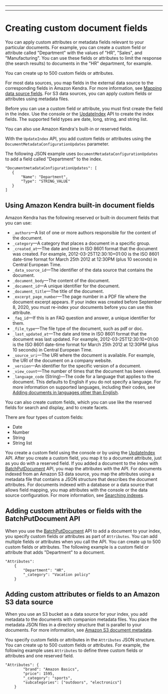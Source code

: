 --------

--------

# Creating custom document fields<a name="custom-attributes"></a>

You can apply custom attributes or metadata fields relevant to your particular documents\. For example, you can create a custom field or attribute called "Department" with the values of "HR", "Sales", and "Manufacturing"\. You can use these fields or attributes to limit the response \(the search results\) to documents in the "HR" department, for example\.

You can create up to 500 custom fields or attributes\.

For most data sources, you map fields in the external data source to the corresponding fields in Amazon Kendra\. For more information, see [Mapping data source fields](field-mapping.md)\. For S3 data sources, you can apply custom fields or attributes using metadata files\.

Before you can use a custom field or attribute, you must first create the field in the index\. Use the console or the [UpdateIndex](API_UpdateIndex.md) API to create the index fields\. The supported field types are date, long, string, and string list\.

You can also use Amazon Kendra's built\-in or reserved fields\.

With the `UpdateIndex` API, you add custom fields or attributes using the `DocumentMetadataConfigurationUpdates` parameter\.

The following JSON example uses `DocumentMetadataConfigurationUpdates` to add a field called "Department" to the index\.

```
"DocumentmetadataConfigurationUpdates": [
   {
       "Name": "Department",
       "Type": "STRING_VALUE"
   }
]
```

## Using Amazon Kendra built\-in document fields<a name="index-reserved-fields"></a>

Amazon Kendra has the following reserved or built\-in document fields that you can use:
+ `_authors`—A list of one or more authors responsible for the content of the document\.
+ `_category`—A category that places a document in a specific group\.
+ `_created_at`—The date and time in ISO 8601 format that the document was created\. For example, 2012\-03\-25T12:30:10\+01:00 is the ISO 8601 date\-time format for March 25th 2012 at 12:30PM \(plus 10 seconds\) in Central European Time\.
+ `_data_source_id`—The identifier of the data source that contains the document\.
+ `_document_body`—The content of the document\.
+ `_document_id`—A unique identifier for the document\.
+ `_document_title`—The title of the document\.
+ `_excerpt_page_number`—The page number in a PDF file where the document excerpt appears\. If your index was created before September 8, 2020, you must re\-index your documents before you can use this attribute\.
+ `_faq_id`—If this is an FAQ question and answer, a unique identifier for them\.
+ `_file_type`—The file type of the document, such as pdf or doc\.
+ `_last_updated_at`—The date and time in ISO 8601 format that the document was last updated\. For example, 2012\-03\-25T12:30:10\+01:00 is the ISO 8601 date\-time format for March 25th 2012 at 12:30PM \(plus 10 seconds\) in Central European Time\.
+ `_source_uri`—The URI where the document is available\. For example, the URI of the document on a company website\.
+ `_version`—An identifier for the specific version of a document\.
+ `_view_count`—The number of times that the document has been viewed\.
+ `_language_code` \(String\)—The code for a language that applies to the document\. This defaults to English if you do not specify a language\. For more information on supported languages, including their codes, see [Adding documents in languages other than English](https://docs.aws.amazon.com/kendra/latest/dg/in-adding-languages.html)\.

You can also create custom fields, which you can use like the reserved fields for search and display, and to create facets\. 

There are four types of custom fields:
+ Date
+ Number
+ String
+ String list

You create a custom field using the console or by using the [UpdateIndex](https://docs.aws.amazon.com/kendra/latest/dg/API_UpdateIndex.html) API\. After you create a custom field, you map it to a document attribute, just as you do with a reserved field\. If you added a document to the index with [BatchPutDocument](https://docs.aws.amazon.com/kendra/latest/dg/API_BatchPutDocument.html) API, you map the attributes with the API\. For documents indexed from an Amazon S3 data source, you map the attributes using a metadata file that contains a JSON structure that describes the document attributes\. For documents indexed with a database or a data source that allows field mapping, you map attributes with the console or the data source configuration\. For more information, see [Searching indexes](https://docs.aws.amazon.com/kendra/latest/dg/searching.html)\.

## Adding custom attributes or fields with the BatchPutDocument API<a name="custom-attributes-batch"></a>

When you use the [BatchPutDocument](API_BatchPutDocument.md) API to add a document to your index, you specify custom fields or attributes as part of `Attributes`\. You can add multiple fields or attributes when you call the API\. You can create up to 500 custom fields or attributes\. The following example is a custom field or attribute that adds "Department" to a document\.

```
"Attributes": 
    {
        "Department": "HR",
        "_category": "Vacation policy"
    }
```

## Adding custom attributes or fields to an Amazon S3 data source<a name="custom-attributes-s3"></a>

When you use an S3 bucket as a data source for your index, you add metadata to the documents with companion metadata files\. You place the metadata JSON files in a directory structure that is parallel to your documents\. For more information, see [Amazon S3 document metadata](s3-metadata.md)\.

You specify custom fields or attributes in the `Attributes` JSON structure\. You can create up to 500 custom fields or attributes\. For example, the following example uses `Attributes` to define three custom fields or attributes and one reserved field\.

```
"Attributes": {
        "brand": "Amazon Basics",
        "price": 1595,
        "_category": "sports",
        "subcategories": ["outdoors", "electronics"]
    }
```